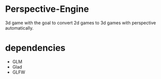 # Perspective-Engine
3d game with the goal to convert 2d games to 3d games with perspective automatically.


# dependencies
* GLM
* Glad
* GLFW
